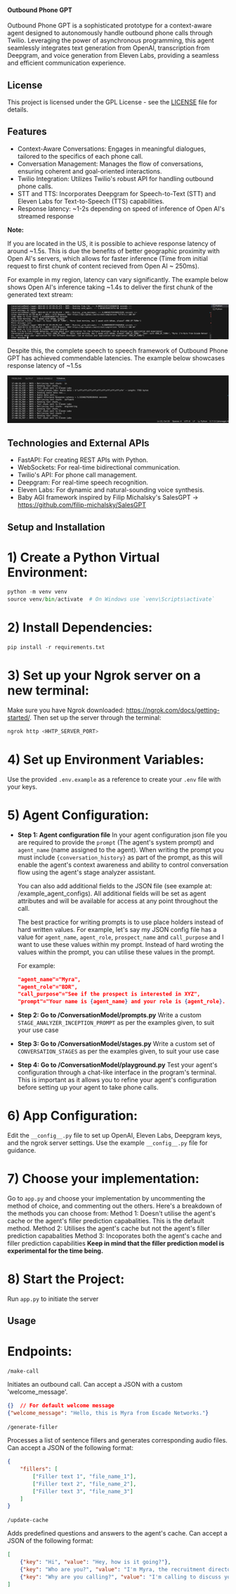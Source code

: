 #### Outbound Phone GPT

Outbound Phone GPT is a sophisticated prototype for a context-aware agent designed to autonomously handle outbound phone calls through Twilio. Leveraging the power of asynchronous programming, this agent seamlessly integrates text generation from OpenAI, transcription from Deepgram, and voice generation from Eleven Labs, providing a seamless and efficient communication experience.

## License

This project is licensed under the GPL License - see the [LICENSE](LICENSE) file for details.


## Features

- Context-Aware Conversations: Engages in meaningful dialogues, tailored to the specifics of each phone call.
- Conversation Management: Manages the flow of conversations, ensuring coherent and goal-oriented interactions.
- Twilio Integration: Utilizes Twilio's robust API for handling outbound phone calls.
- STT and TTS: Incorporates Deepgram for Speech-to-Text (STT) and Eleven Labs for Text-to-Speech (TTS) capabilities.
- Response latency: ~1-2s depending on speed of inference of Open AI's streamed response


**Note:** 

If you are located in the US, it is possible to achieve response latency of around ~1.5s. This is due the benefits 
of better geographic proximity with Open AI's servers, which allows for faster inference (Time from initial request to first chunk of content recieved from Open AI ~ 250ms). 

For example in my region, latency can vary significantly. The example below shows Open AI's inference taking ~1.4s to deliver the 
first chunk of the generated text stream:

![Open AI Response Latency in MENA Region](resources/images/GPT-Response-Latency.png "Open AI Response Latency in MENA Region")


Despite this, the complete speech to speech framework of Outbound Phone GPT has achieved commendable latencies. The example below
showcases response latency of ~1.5s

![Live Call Response Latency 1](resources/images/Agent-On-Call-Response-Latency.png "Live Call Response Latency 1")


## Technologies and External APIs

- FastAPI: For creating REST APIs with Python.
- WebSockets: For real-time bidirectional communication.
- Twilio's API: For phone call management.
- Deepgram: For real-time speech recognition.
- Eleven Labs: For dynamic and natural-sounding voice synthesis.
- Baby AGI framework inspired by Filip Michalsky's SalesGPT -> https://github.com/filip-michalsky/SalesGPT

## Setup and Installation

# 1) Create a Python Virtual Environment:

``` python
python -m venv venv
source venv/bin/activate  # On Windows use `venv\Scripts\activate`
```


# 2) Install Dependencies:

``` python
pip install -r requirements.txt
```


# 3) Set up your Ngrok server on a new terminal:
Make sure you have Ngrok downloaded: https://ngrok.com/docs/getting-started/. Then set up the server through the terminal:
``` bash
ngrok http <HHTP_SERVER_PORT>
```

# 4) Set up Environment Variables:
Use the provided `.env.example` as a reference to create your `.env` file with your keys.


# 5) Agent Configuration:

- **Step 1: Agent configuration file**
    In your agent configuration json file you are required to provide the `prompt` (The agent's system prompt) and `agent_name` (name assigned to the agent). When writing the prompt you must include `{conversation_history}` as part of the prompt, as this will enable the agent's context awareness and ability to control conversation flow using the agent's stage analyzer assistant.

    You can also add additional fields to the JSON file (see example at: /example_agent_configs). All additional fields 
    will be set as agent attributes and will be available for access at any point throughout the call.

    The best practice for writing prompts is to use place holders instead of hard written values. For example, let's say my JSON config file
    has a value for `agent_name`, `agent_role`, `prospect_name` and `call_purpose` and I want to use these values within my prompt. Instead of hard wroting the values within the prompt, you can utilise these values in the prompt. 

    For example:
    ``` json
    "agent_name"="Myra",
    "agent_role"="BDR",
    "call_purpose"="See if the prospect is interested in XYZ",
    "prompt"="Your name is {agent_name} and your role is {agent_role}. You are calling {prospect_name} for {call_purpose}. You will find the conversation history below:\n\n{conversation_history}"
    ```

- **Step 2: Go to /ConversationModel/prompts.py**
    Write a custom `STAGE_ANALYZER_INCEPTION_PROMPT` as per the examples given, to suit your use case

- **Step 3: Go to /ConversationModel/stages.py**
    Write a custom set of `CONVERSATION_STAGES` as per the examples given, to suit your use case

- **Step 4: Go to /ConversationModel/playground.py**
    Test your agent's configuration through a chat-like interface in the program's terminal. This is important as it allows you
    to refine your agent's configuration before setting up your agent to take phone calls.

# 6) App Configuration:
Edit the `__config__.py` file to set up OpenAI, Eleven Labs, Deepgram keys, and the ngrok server settings. Use
the example `__config__.py` file for guidance.


# 7) Choose your implementation:
Go to `app.py` and choose your implementation by uncommenting the method of choice, and commenting out the others. Here's a breakdown of the methods you can choose from:
Method 1: Doesn't utilise the agent's cache or the agent's filler prediction capabalities. This is the default method.
Method 2: Utilises the agent's cache but not the agent's filler prediction capabalities
Method 3: Incoporates both the agent's cache and filler prediction capabilities
**Keep in mind that the filler prediction model is experimental for the time being.**


# 8) Start the Project:
Run `app.py` to initiate the server


## Usage

# Endpoints:

`/make-call`

Initiates an outbound call. Can accept a JSON with a custom 'welcome_message'.
``` json
{}  // For default welcome message
{"welcome_message": "Hello, this is Myra from Escade Networks."}
```

`/generate-filler`

Processes a list of sentence fillers and generates corresponding audio files. Can accept a JSON of the following format:
``` json
{
    "fillers": [
        ["Filler text 1", "file_name_1"],
        ["Filler text 2", "file_name_2"],
        ["Filler text 3", "file_name_3"]
    ]
}
```

`/update-cache`

Adds predefined questions and answers to the agent's cache. Can accept a JSON of the following format:
``` json
[
    {"key": "Hi", "value": "Hey, how is it going?"},
    {"key": "Who are you?", "value": "I'm Myra, the recruitment director at Escade Networks."},
    {"key": "Why are you calling?", "value": "I'm calling to discuss your application for one of our job openings..."}
]
```